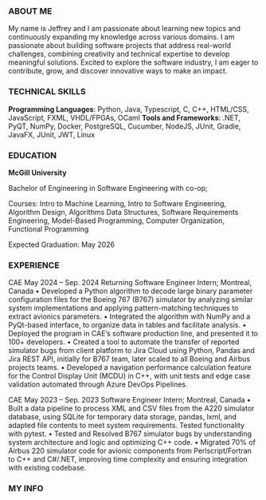 <div align="center">
<!--   <img src="https://user-images.githubusercontent.com/38964964/167203498-225a03a5-49f4-4262-abe4-78da42559625.png" width="100%" alt="Banner"> -->
</div>

<h3>ABOUT ME</h3>

My name is Jeffrey and I am passionate about learning new topics and continuously expanding my knowledge across various domains. I am passionate about building software projects that address real-world challenges, combining creativity and technical expertise to develop meaningful solutions. Excited to explore the software industry, I am eager to contribute, grow, and discover innovative ways to make an impact.

<h3>TECHNICAL SKILLS</h3>

**Programming Languages**: Python, Java, Typescript, C, C++, HTML/CSS, JavaScript, FXML, VHDL/FPGAs, OCaml
**Tools and Frameworks**: .NET, PyQT, NumPy, Docker, PostgreSQL, Cucumber, NodeJS, JUnit, Gradle, JavaFX, JUnit,
JWT, Linux

<h3>EDUCATION</h3>

**McGill University**

Bachelor of Engineering in Software Engineering with co-op;

Courses: Intro to Machine Learning, Intro to Software Engineering, Algorithm Design, Algorithms Data Structures, Software
Requirements Engineering, Model-Based Programming, Computer Organization, Functional Programming

Expected Graduation: May 2026

<h3>EXPERIENCE</h3>

CAE May 2024 – Sep. 2024
Returning Software Engineer Intern; Montreal, Canada
• Developed a Python algorithm to decode large binary parameter configuration files for the Boeing 767 (B767) simulator
by analyzing similar system implementations and applying pattern-matching techniques to extract avionics parameters.
• Integrated the algorithm with NumPy and a PyQt-based interface, to organize data in tables and facilitate analysis.
• Deployed the program in CAE’s software production line, and presented it to 100+ developers.
• Created a tool to automate the transfer of reported simulator bugs from client platform to Jira Cloud using Python,
Pandas and Jira REST API, initially for B767 team, later scaled to all Boeing and Airbus projects teams.
• Developed a navigation performance calculation feature for the Control Display Unit (MCDU) in C++, with unit tests
and edge case validation automated through Azure DevOps Pipelines.


CAE May 2023 – Sep. 2023
Software Engineer Intern; Montreal, Canada
• Built a data pipeline to process XML and CSV files from the A220 simulator database, using SQLite for temporary data
storage, pandas, lxml, and adapted file contents to meet system requirements. Tested functionality with pytest.
• Tested and Resolved B767 simulator bugs by understanding system architecture and logic and optimizing C++ code.
• Migrated 70% of Airbus 220 simulator code for avionic components from Perlscript/Fortran to C++ and C#/.NET,
improving time complexity and ensuring integration with existing codebase.


<h3>MY INFO</h3>

